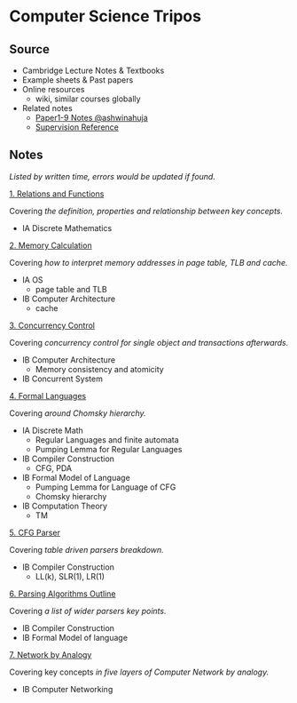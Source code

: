 # Computer Science Tripos

## Source

- Cambridge Lecture Notes & Textbooks
- Example sheets & Past papers
- Online resources
  - wiki, similar courses globally
- Related notes
  - [Paper1-9 Notes @ashwinahuja](https://github.com/ashwinahuja/Cambridge-Computer-Science-Tripos-Notes)
  - [Supervision Reference](./Supervision_Reference.md)


## Notes

*Listed by written time, errors would be updated if found.*

[1. Relations and Functions](./Note/Relation_Function.pdf)

Covering *the definition, properties and relationship between key concepts.*

- IA Discrete Mathematics

[2. Memory Calculation](./Note/Memory%20Calculation.pdf)

Covering *how to interpret memory addresses in page table, TLB and cache.*

- IA OS
  - page table and TLB
- IB Computer Architecture
  - cache

[3. Concurrency Control](./Note/Concurrency%20Control.pdf)

Covering *concurrency control for single object and transactions afterwards.*

- IB Computer Architecture
  - Memory consistency and atomicity
- IB Concurrent System

[4. Formal Languages](./Note/Formal%20Languages.pdf)

Covering *around Chomsky hierarchy.*

- IA Discrete Math
  - Regular Languages and finite automata
  - Pumping Lemma for Regular Languages
- IB Compiler Construction
  - CFG, PDA
- IB Formal Model of Language
  - Pumping Lemma for Language of CFG
  - Chomsky hierarchy
- IB Computation Theory
  - TM

[5. CFG Parser](./Note/Parsing.pdf)

Covering *table driven parsers breakdown.*

- IB Compiler Construction
  - LL(k), SLR(1), LR(1)

[6. Parsing Algorithms Outline](./Note/Parsing%20outline.pdf)

Covering *a list of wider parsers key points.*

- IB Compiler Construction
- IB Formal Model of language

 

[7. Network by Analogy](./Note/Network%20by%20Analogy.pdf)

Covering key concepts *in five layers of Computer Network by analogy.*

- IB Computer Networking